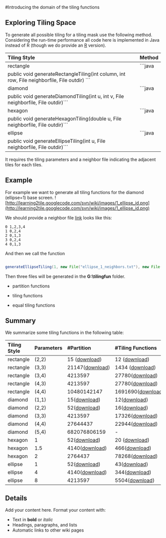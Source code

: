 #Introducing the domain of the tiling functions

## Exploring Tiling Space ##

To generate all possible tiling for a tiling mask use the following method. Considering the run-time performance all code here is implemented in Java instead of R (though we do provide an [R](http://www.r-project.org/) version).


|**Tiling Style**|**Method**|
|:---------------|:---------|
|rectangle       | ```java
 public void generateRectangleTiling(int column, int row, File neighborfile, File outdir) ```|
|diamond         | ```java
 public void generateDiamondTiling(int u, int v, File neighborfile, File outdir)```|
|hexagon         | ```java
 public void generateHexagonTiling(double u, File neighborfile, File outdir)```|
|ellipse         | ```java
 public void generateEllipseTiling(int u, File neighborfile, File outdir)```|

It requires the tiling parameters and a neighbor file indicating the adjacent tiles for each tiles.

## Example ##
For example we want to generate all tiling functions for the diamond (ellipse=1) base screen.
![http://learning2tile.googlecode.com/svn/wiki/images/1_ellipse_id.png](http://learning2tile.googlecode.com/svn/wiki/images/1_ellipse_id.png)

We should provide a neighbor file [link](http://learning2tile.googlecode.com/svn/wiki/tilingfuns/ellipse_1_neighbors.txt) looks like this:
```
0 1,2,3,4
1 0,2,4
2 0,1,3
3 0,2,4
4 0,1,3
```
And then we call the function
```java

generateEllipseTiling(1, new File("ellipse_1_neighbors.txt"), new File("G:\\tilingfun"))
```
Then three files will be generated in the **G:\tilingfun** folder.

  * partition functions

  * tiling functions

  * equal tiling functions


## Summary ##

We summarize some tiling functions in the following table:

|**Tiling Style**|**Parameters**|**#Partition**|**#Tiling Functions**|**#Equal Tiling**|**Neighbor File** |
|:---------------|:-------------|:-------------|:--------------------|:----------------|:-----------------|
|rectangle       |(2,2)         | 15 ([download](http://learning2tile.googlecode.com/svn/wiki/tilingfuns/rectangle_2x2_partition.txt))|12 ([download](http://learning2tile.googlecode.com/svn/wiki/tilingfuns/rectangle_2x2_tiling_fnctions.txt))|4 ([download](http://learning2tile.googlecode.com/svn/wiki/tilingfuns/rectangle_2x2_equal_tiling.txt))|([download](http://learning2tile.googlecode.com/svn/wiki/tilingfuns/rectangle_2x2.neighbors.txt))|
|rectangle       |(3,3)         | 21147([download](http://learning2tile.googlecode.com/svn/wiki/tilingfuns/rectangle_3x3_partition.txt))| 1434 ([download](http://learning2tile.googlecode.com/svn/wiki/tilingfuns/rectangle_3x3_tiling_fnctions.txt))| 12 ([download](http://learning2tile.googlecode.com/svn/wiki/tilingfuns/rectangle_3x3_equal_tiling.txt))|([download](http://learning2tile.googlecode.com/svn/wiki/tilingfuns/rectangle_3x4.neighbors.txt))|
|rectangle       |(3,4)         | 4213597      | 27780([download](http://learning2tile.googlecode.com/svn/wiki/tilingfuns/rectangle_3x4_tiling_fnctions.txt))| 78 ([download](http://learning2tile.googlecode.com/svn/wiki/tilingfuns/rectangle_3x4_equal_tiling.txt))|([download](http://learning2tile.googlecode.com/svn/wiki/tilingfuns/rectangle_3x4.neighbors.txt))|
|rectangle       |(4,3)         | 4213597      | 27780([download](http://learning2tile.googlecode.com/svn/wiki/tilingfuns/rectangle_4x3_tiling_fnctions.txt))| 78 ([download](http://learning2tile.googlecode.com/svn/wiki/tilingfuns/rectangle_4x3_equal_tiling.txt))|([download](http://learning2tile.googlecode.com/svn/wiki/tilingfuns/rectangle_4x3.neighbors.txt))|
|rectangle       |(4,4)         | 10480142147  | 1691690([download](http://learning2tile.googlecode.com/svn/wiki/tilingfuns/rectangle_4x4_tiling_fnctions.txt)) | 225([download](http://learning2tile.googlecode.com/svn/wiki/tilingfuns/rectangle_4x4_equal_tiling.txt))|([download](http://learning2tile.googlecode.com/svn/wiki/tilingfuns/rectangle_4x4.neighbors.txt))|
|diamond         |(1,1)         | 15([download](http://learning2tile.googlecode.com/svn/wiki/tilingfuns/diamond_1x1_partition.txt))| 12([download](http://learning2tile.googlecode.com/svn/wiki/tilingfuns/diamond_1x1_tiling_fnctions.txt))| 4([download](http://learning2tile.googlecode.com/svn/wiki/tilingfuns/diamond_1x1_equal_tiling.txt))|([download](http://learning2tile.googlecode.com/svn/wiki/tilingfuns/diamond_1x1_neighbors.txt))|
|diamond         |(2,2)         | 52([download](http://learning2tile.googlecode.com/svn/wiki/tilingfuns/diamond_2x2_partition.txt))| 16([download](http://learning2tile.googlecode.com/svn/wiki/tilingfuns/diamond_2x2_tiling_fnctions.txt))| 2([download](http://learning2tile.googlecode.com/svn/wiki/tilingfuns/diamond_2x2_equal_tiling.txt))|([download](http://learning2tile.googlecode.com/svn/wiki/tilingfuns/diamond_2x2_neighbors.txt))|
|diamond         |(3,3)         | 4213597      | 17326([download](http://learning2tile.googlecode.com/svn/wiki/tilingfuns/diamond_3x3_tiling_fnctions.txt))| 23([download](http://learning2tile.googlecode.com/svn/wiki/tilingfuns/diamond_3x3_equal_tiling.txt))|([download](http://learning2tile.googlecode.com/svn/wiki/tilingfuns/diamond_3x3_neighbors.txt))|
|diamond         |(4,4)         | 27644437     | 22944([download](http://learning2tile.googlecode.com/svn/wiki/tilingfuns/diamond_4x4_tiling_fnctions.txt))| 2([download](http://learning2tile.googlecode.com/svn/wiki/tilingfuns/diamond_4x4_equal_tiling.txt))|([download](http://learning2tile.googlecode.com/svn/wiki/tilingfuns/diamond_4x4_neighbors.txt))|
|diamond         |(5,4)         | 682076806159 | -                   | 70([download](http://learning2tile.googlecode.com/svn/wiki/tilingfuns/diamond_5x4_equal_tiling.txt))|([download](http://learning2tile.googlecode.com/svn/wiki/tilingfuns/diamond_5x4_neighbors.txt))|
|hexagon         |1             | 52([download](http://learning2tile.googlecode.com/svn/wiki/tilingfuns/hexagon_1_partition.txt))| 20 ([download](http://learning2tile.googlecode.com/svn/wiki/tilingfuns/hexagon_1_tiling_fnctions.txt))| 2([download](http://learning2tile.googlecode.com/svn/wiki/tilingfuns/hexagon_1_equal_tiling.txt))|([download](http://learning2tile.googlecode.com/svn/wiki/tilingfuns/hexagon_1_neighbors.txt))|
|hexagon         |1.5           | 4140([download](http://learning2tile.googlecode.com/svn/wiki/tilingfuns/hexagon_1.5_partition.txt))| 466([download](http://learning2tile.googlecode.com/svn/wiki/tilingfuns/hexagon_1.5_tiling_fnctions.txt))| 7([download](http://learning2tile.googlecode.com/svn/wiki/tilingfuns/hexagon_1.5_equal_tiling.txt))|([download](http://learning2tile.googlecode.com/svn/wiki/tilingfuns/hexagon_1.5_neighbors.txt))|
|hexagon         |2             | 2764437      | 78268([download](http://learning2tile.googlecode.com/svn/wiki/tilingfuns/hexagon_2.0_tiling_fnctions.txt))| 2([download](http://learning2tile.googlecode.com/svn/wiki/tilingfuns/hexagon_2.0_equal_tiling.txt))|([download](http://learning2tile.googlecode.com/svn/wiki/tilingfuns/hexagon_2_neighbors.txt))|
|ellipse         |1             | 52([download](http://learning2tile.googlecode.com/svn/wiki/tilingfuns/ellipse1_partition.txt))| 43([download](http://learning2tile.googlecode.com/svn/wiki/tilingfuns/ellipse1_tiling_fnctions.txt))| 2([download](http://learning2tile.googlecode.com/svn/wiki/tilingfuns/ellipse1_equal_tiling.txt)) |([download](http://learning2tile.googlecode.com/svn/wiki/tilingfuns/ellipse_1_neighbors.txt))|
|ellipse         |4             | 4140([download](http://learning2tile.googlecode.com/svn/wiki/tilingfuns/ellipse4_partition.txt))| 344([download](http://learning2tile.googlecode.com/svn/wiki/tilingfuns/ellipse4_tiling_fnctions.txt))| 5([download](http://learning2tile.googlecode.com/svn/wiki/tilingfuns/ellipse4_equal_tiling.txt)) |([download](http://learning2tile.googlecode.com/svn/wiki/tilingfuns/ellipse_4_neighbors.txt))|
|ellipse         |8             | 4213597      | 5504([download](http://learning2tile.googlecode.com/svn/wiki/tilingfuns/ellipse8_tiling_fnctions.txt))| 10([download](http://learning2tile.googlecode.com/svn/wiki/tilingfuns/ellipse8_equal_tiling.txt)) |([download](http://learning2tile.googlecode.com/svn/wiki/tilingfuns/ellipse_8_neighbors.txt))|



## Details ##

Add your content here.  Format your content with:
  * Text in **bold** or _italic_
  * Headings, paragraphs, and lists
  * Automatic links to other wiki pages
